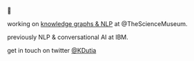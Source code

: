 👋 

working on [knowledge graphs & NLP](https://github.com/TheScienceMuseum/heritage-connector) at @TheScienceMuseum.

previously NLP & conversational AI at IBM.

get in touch on twitter [@KDutia](https://twitter.com/KDutia)
